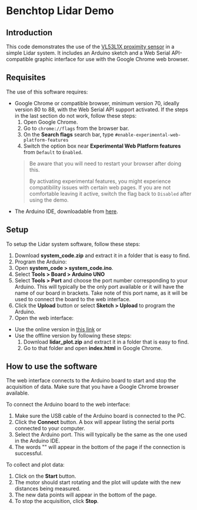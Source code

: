 # Benchtop Lidar Demo

## Introduction
This code demonstrates the use of the [VL53L1X proximity sensor](https://www.st.com/en/imaging-and-photonics-solutions/vl53l1x.html) in a simple Lidar system.
It includes an Arduino sketch and a Web Serial API-compatible graphic interface for use with the Google Chrome web browser.

## Requisites
The use of this software requires:
- Google Chrome or compatible browser, minimum version 70, ideally version 80 to 88, with the Web Serial API support activated. If the steps in the last section do not work, follow these steps:
  1. Open Google Chrome.
  2. Go to `chrome://flags` from the browser bar.
  3. On the **Search flags** search bar, type `#enable-experimental-web-platform-features`
  4. Switch the option box near **Experimental Web Platform features** from `Default` to `Enabled`.
  >Be aware that you will need to restart your browser after doing this.
  >
  >By activating experimental features, you might experience compatibility issues with certain web pages. If you are not comfortable leaving it active,
  >switch the flag back to `Disabled` after using the demo.
- The Arduino IDE, downloadable from [here](https://www.arduino.cc/en/software).

## Setup
To setup the Lidar system software, follow these steps:
1. Download **system_code.zip** and extract it in a folder that is easy to find.
2. Program the Arduino:
  1. Open **system_code > system_code.ino**.
  2. Select **Tools > Board > Arduino UNO**
  3. Select **Tools > Port** and choose the port number corresponding to your Arduino. This will typically be the only port available or it will have the name of our board in brackets. Take note of this port name, as it will be used to connect the board to the web interface.
  4. Click the **Upload** button or select **Sketch > Upload** to program the Arduino.
3. Open the web interface:
  - Use the online version in [this link](https://ppereztirador.github.io/lidar_plot) or
  - Use the offline version by following these steps:
    1. Download **lidar_plot.zip** and extract it in a folder that is easy to find.
	2. Go to that folder and open **index.html** in Google Chrome.

## How to use the software
The web interface connects to the Arduino board to start and stop the acquisition of data. Make sure that you have a Google Chrome browser available.

To connect the Arduino board to the web interface:
1. Make sure the USB cable of the Arduino board is connected to the PC.
2. Click the **Connect** button. A box will appear listing the serial ports connected to your computer.
3. Select the Arduino port. This will typically be the same as the one used in the Arduino IDE.
4. The words "" will appear in the bottom of the page if the connection is successful.

To collect and plot data:
1. Click on the **Start** button.
2. The motor should start rotating and the plot will update with the new distances being measured.
3. The new data points will appear in the bottom of the page.
4. To stop the acquisition, click **Stop**.